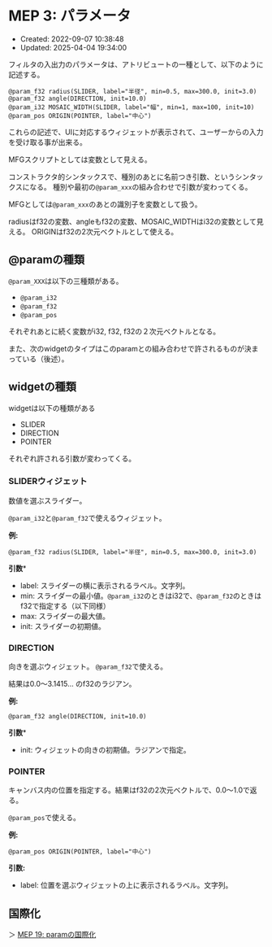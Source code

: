 # MEP 3: パラメータ

- Created: 2022-09-07 10:38:48
- Updated: 2025-04-04 19:34:00

フィルタの入出力のパラメータは、アトリビュートの一種として、以下のように記述する。

```
@param_f32 radius(SLIDER, label="半径", min=0.5, max=300.0, init=3.0)
@param_f32 angle(DIRECTION, init=10.0)
@param_i32 MOSAIC_WIDTH(SLIDER, label="幅", min=1, max=100, init=10)
@param_pos ORIGIN(POINTER, label="中心")
```

これらの記述で、UIに対応するウィジェットが表示されて、ユーザーからの入力を受け取る事が出来る。

MFGスクリプトとしては変数として見える。

コンストラクタ的シンタックスで、種別のあとに名前つき引数、というシンタックスになる。
種別や最初の`@param_xxx`の組み合わせで引数が変わってくる。

MFGとしては`@param_xxx`のあとの識別子を変数として扱う。

radiusはf32の変数、angleもf32の変数、MOSAIC_WIDTHはi32の変数として見える。
ORIGINはf32の2次元ベクトルとして使える。

## @paramの種類

`@param_XXX`は以下の三種類がある。

- `@param_i32`
- `@param_f32`
- `@param_pos`

それぞれあとに続く変数がi32, f32, f32の２次元ベクトルとなる。

また、次のwidgetのタイプはこのparamとの組み合わせで許されるものが決まっている（後述）。

## widgetの種類

widgetは以下の種類がある

- SLIDER  
- DIRECTION  
- POINTER  

それぞれ許される引数が変わってくる。

### SLIDERウィジェット

数値を選ぶスライダー。

`@param_i32`と`@param_f32`で使えるウィジェット。

**例:**

```
@param_f32 radius(SLIDER, label="半径", min=0.5, max=300.0, init=3.0)
```

**引数***

- label: スライダーの横に表示されるラベル。文字列。
- min: スライダーの最小値。`@param_i32`のときはi32で、`@param_f32`のときはf32で指定する（以下同様）
- max: スライダーの最大値。
- init: スライダーの初期値。

### DIRECTION

向きを選ぶウィジェット。
`@param_f32`で使える。

結果は0.0〜3.1415... のf32のラジアン。

**例:**

```
@param_f32 angle(DIRECTION, init=10.0)
```

**引数***

- init: ウィジェットの向きの初期値。ラジアンで指定。


### POINTER

キャンバス内の位置を指定する。結果はf32の2次元ベクトルで、0.0〜1.0で返る。

`@param_pos`で使える。

**例:**

```
@param_pos ORIGIN(POINTER, label="中心")
```


**引数:**

- label: 位置を選ぶウィジェットの上に表示されるラベル。文字列。


## 国際化

＞ [MEP 19: paramの国際化](19.md)
